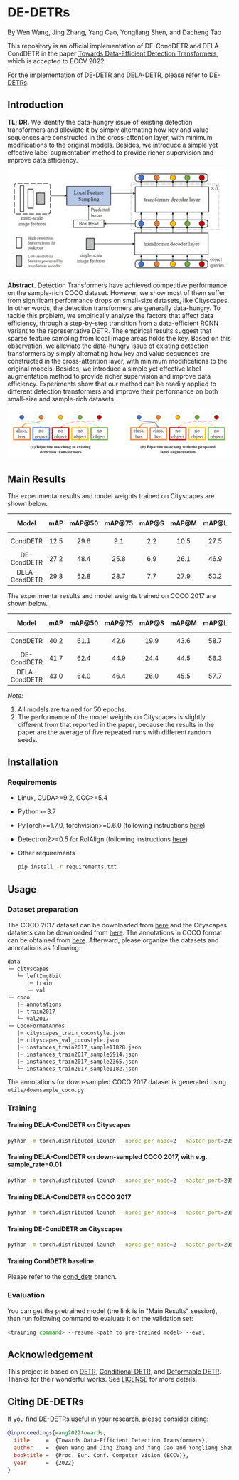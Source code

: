 # DE-DETRs

By Wen Wang, Jing Zhang, Yang Cao, Yongliang Shen, and Dacheng Tao

This repository is an official implementation of DE-CondDETR and DELA-CondDETR in the paper [Towards Data-Efficient Detection Transformers](https://arxiv.org/abs/2203.09507), which is accepted to ECCV 2022.

For the implementation of DE-DETR and DELA-DETR, please refer to [DE-DETRs](https://github.com/encounter1997/DE-DETRs).

## Introduction

**TL; DR.**  We identify the data-hungry issue of existing detection transformers and alleviate it by simply alternating how key and value sequences are constructed in the cross-attention layer, with minimum modifications to the original models. Besides, we introduce a simple yet effective label augmentation method to provide richer supervision and improve data efficiency.

![DE-DETR](./figs/de-detr.png)

**Abstract.**  Detection Transformers have achieved competitive performance on the sample-rich COCO dataset. However, we show most of them suffer from significant performance drops on small-size datasets, like Cityscapes. In other words, the detection transformers are generally data-hungry. To tackle this problem, we empirically analyze the factors that affect data efficiency, through a step-by-step transition from a data-efficient RCNN variant to the representative DETR. The empirical results suggest that sparse feature sampling from local image areas holds the key. Based on this observation, we alleviate the data-hungry issue of existing detection transformers by simply alternating how key and value sequences are constructed in the cross-attention layer, with minimum modifications to the original models. Besides, we introduce a simple yet effective label augmentation method to provide richer supervision and improve data efficiency. Experiments show that our method can be readily applied to different detection transformers and improve their performance on both small-size and sample-rich datasets.

![Label Augmentation](./figs/label_aug.png)

## Main Results

The experimental results and model weights trained on Cityscapes are shown below.

|       Model       |  mAP  | mAP@50 | mAP@75 | mAP@S | mAP@M | mAP@L | Log & Model |
| :----------------: | :------: | :------: | :------: | :------: | :------: | :------: | :------: |
| CondDETR | 12.5 | 29.6 | 9.1 | 2.2 | 10.5 | 27.5 | [Google Drive](https://drive.google.com/drive/folders/1J7gFZJlAuf6jaKYrrzZjh2qnU0FIFR1z?usp=sharing) |
| DE-CondDETR | 27.2 | 48.4 | 25.8 | 6.9 | 26.1 | 46.9 | [Google Drive](https://drive.google.com/drive/folders/18yEPHxHeNApcDsK4xOz015ff5fhSjILz?usp=sharing) |
| DELA-CondDETR | 29.8 | 52.8 | 28.7 | 7.7 | 27.9 | 50.2 | [Google Drive](https://drive.google.com/drive/folders/1LvhEo-mnxPKQylGWqtGhFmWQjzwZNKyF?usp=sharing) |

The experimental results and model weights trained on COCO 2017 are shown below.

|       Model       |  mAP  | mAP@50 | mAP@75 | mAP@S | mAP@M | mAP@L | Log & Model |
| :----------------: | :------: | :------: | :------: | :------: | :------: | :------: | :------: |
| CondDETR | 40.2 | 61.1 | 42.6 | 19.9 | 43.6 | 58.7 | [Google Drive](https://drive.google.com/drive/folders/158hBEQ2sa2ow_vpDpPNu9ZEalja1Fhns?usp=sharing) |
| DE-CondDETR | 41.7 | 62.4 | 44.9 | 24.4 | 44.5 | 56.3 | [Google Drive](https://drive.google.com/drive/folders/1qy1H6ZOg7uKNZvk9NDaZqKsorR28kzOo?usp=sharing) |
| DELA-CondDETR | 43.0 | 64.0 | 46.4 | 26.0 | 45.5 | 57.7 | [Google Drive](https://drive.google.com/drive/folders/13_P1blcs-HG8YbxA4BHtU8GObXIb9BuZ?usp=sharing) |

*Note:*

1. All models are trained for 50 epochs.
2. The performance of the model weights on Cityscapes is slightly different from that reported in the paper, because the results in the paper are the average of five repeated runs with different random seeds.

## Installation

### Requirements

* Linux, CUDA>=9.2, GCC>=5.4
  
* Python>=3.7
  
* PyTorch>=1.7.0, torchvision>=0.6.0 (following instructions [here](https://pytorch.org/))

* Detectron2>=0.5 for RoIAlign (following instructions [here](https://detectron2.readthedocs.io/en/latest/tutorials/install.html))

* Other requirements
    ```bash
    pip install -r requirements.txt
    ```

## Usage

### Dataset preparation

The COCO 2017 dataset can be downloaded from [here](https://cocodataset.org) and the Cityscapes datasets can be downloaded from [here](https://www.cityscapes-dataset.com/login/). The annotations in COCO format can be obtained from [here](https://drive.google.com/drive/folders/1mRrJT-CjVwNbQ6iRt4VdZguXrH9iJx9i?usp=sharing). Afterward, please organize the datasets and annotations as following:

```
data
└─ cityscapes
   └─ leftImg8bit
      |─ train
      └─ val
└─ coco
   |─ annotations
   |─ train2017
   └─ val2017
└─ CocoFormatAnnos
   |─ cityscapes_train_cocostyle.json
   |─ cityscapes_val_cocostyle.json
   |─ instances_train2017_sample11828.json
   |─ instances_train2017_sample5914.json
   |─ instances_train2017_sample2365.json
   └─ instances_train2017_sample1182.json
```

The annotations for down-sampled COCO 2017 dataset is generated using ```utils/downsample_coco.py```

### Training

#### Training DELA-CondDETR on Cityscapes

```bash
python -m torch.distributed.launch --nproc_per_node=2 --master_port=29501 --use_env main.py --dataset_file cityscapes --coco_path data/cityscapes --batch_size 4 --model dela-cond-detr --repeat_label 2 --nms --wandb
```

#### Training DELA-CondDETR on down-sampled COCO 2017, with e.g. sample_rate=0.01

```bash
python -m torch.distributed.launch --nproc_per_node=2 --master_port=29501 --use_env main.py --dataset_file cocodown --coco_path data/coco --sample_rate 0.01 --batch_size 4 --model dela-cond-detr --repeat_label 2 --nms --wandb
```

#### Training DELA-CondDETR on COCO 2017

```bash
python -m torch.distributed.launch --nproc_per_node=8 --master_port=29501 --use_env main.py --dataset_file coco --coco_path data/coco --batch_size 4 --model dela-cond-detr --repeat_label 2 --nms --wandb
```

#### Training DE-CondDETR on Cityscapes

```bash
python -m torch.distributed.launch --nproc_per_node=2 --master_port=29501 --use_env main.py --dataset_file cityscapes --coco_path data/cityscapes --batch_size 4 --model de-cond-detr --wandb
```

#### Training CondDETR baseline
Please refer to the [cond_detr](https://github.com/encounter1997/DE-CondDETR/tree/cond_detr) branch.

### Evaluation

You can get the pretrained model (the link is in "Main Results" session), then run following command to evaluate it on the validation set:

```bash
<training command> --resume <path to pre-trained model> --eval
```

## Acknowledgement 

This project is based on [DETR](https://github.com/facebookresearch/detr), [Conditional DETR](https://github.com/Atten4Vis/ConditionalDETR), and [Deformable DETR](https://github.com/fundamentalvision/Deformable-DETR). Thanks for their wonderful works. See [LICENSE](./LICENSE) for more details. 


## Citing DE-DETRs
If you find DE-DETRs useful in your research, please consider citing:
```bibtex
@inproceedings{wang2022towards,
  title     =  {Towards Data-Efficient Detection Transformers},
  author    =  {Wen Wang and Jing Zhang and Yang Cao and Yongliang Shen and Dacheng Tao},
  booktitle =  {Proc. Eur. Conf. Computer Vision (ECCV)},
  year      =  {2022}
}
```
